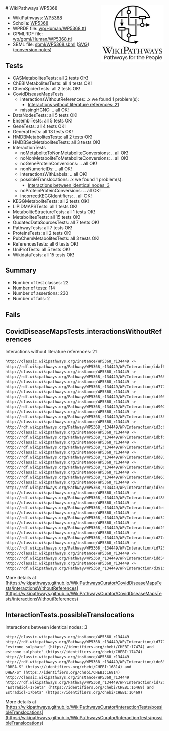 <img style="float: right; width: 200px" src="../logo.png" />
# WikiPathways WP5368

* WikiPathways: [WP5368](https://identifiers.org/wikipathways:WP5368)
* Scholia: [WP5368](https://scholia.toolforge.org/wikipathways/WP5368)
* WPRDF file: [wp/Human/WP5368.ttl](../wp/Human/WP5368.ttl)
* GPMLRDF file: [wp/gpml/Human/WP5368.ttl](../wp/gpml/Human/WP5368.ttl)
* SBML file: [sbml/WP5368.sbml](../sbml/WP5368.sbml) ([SVG](../sbml/WP5368.svg)) ([conversion notes](../sbml/WP5368.txt))

## Tests
* CASMetabolitesTests: all 2 tests OK!
* ChEBIMetabolitesTests: all 4 tests OK!
* ChemSpiderTests: all 2 tests OK!
* CovidDiseaseMapsTests
    * interactionsWithoutReferences: .x we found 1 problem(s):
        * [Interactions without literature references: 21](#9701cd01)
    * missingHGNC: .. all OK!
* DataNodesTests: all 5 tests OK!
* EnsemblTests: all 5 tests OK!
* GeneTests: all 4 tests OK!
* GeneralTests: all 13 tests OK!
* HMDBMetabolitesTests: all 2 tests OK!
* HMDBSecMetabolitesTests: all 3 tests OK!
* InteractionTests
    * noMetaboliteToNonMetaboliteConversions: .. all OK!
    * noNonMetaboliteToMetaboliteConversions: .. all OK!
    * noGeneProteinConversions: .. all OK!
    * nonNumericIDs: .. all OK!
    * interactionsWithLabels: .. all OK!
    * possibleTranslocations: .x we found 1 problem(s):
        * [Interactions between identical nodes: 3](#1c118208)
    * noProteinProteinConversions: .. all OK!
    * incorrectKEGGIdentifiers: .. all OK!
* KEGGMetaboliteTests: all 2 tests OK!
* LIPIDMAPSTests: all 1 tests OK!
* MetaboliteStructureTests: all 1 tests OK!
* MetabolitesTests: all 15 tests OK!
* OudatedDataSourcesTests: all 7 tests OK!
* PathwayTests: all 7 tests OK!
* ProteinsTests: all 2 tests OK!
* PubChemMetabolitesTests: all 3 tests OK!
* ReferencesTests: all 6 tests OK!
* UniProtTests: all 5 tests OK!
* WikidataTests: all 15 tests OK!


## Summary

* Number of test classes: 22
* Number of tests: 114
* Number of assertions: 230
* Number of fails: 2

## Fails

<a name="9701cd01" />

## CovidDiseaseMapsTests.interactionsWithoutReferences

Interactions without literature references: 21
```
http://classic.wikipathways.org/instance/WP5368_r134449 -> http://rdf.wikipathways.org/Pathway/WP5368_r134449/WP/Interaction/idaf6c8e73
http://classic.wikipathways.org/instance/WP5368_r134449 -> http://rdf.wikipathways.org/Pathway/WP5368_r134449/WP/Interaction/id7688567b
http://classic.wikipathways.org/instance/WP5368_r134449 -> http://rdf.wikipathways.org/Pathway/WP5368_r134449/WP/Interaction/id777f3bad
http://classic.wikipathways.org/instance/WP5368_r134449 -> http://rdf.wikipathways.org/Pathway/WP5368_r134449/WP/Interaction/idf0535e6c
http://classic.wikipathways.org/instance/WP5368_r134449 -> http://rdf.wikipathways.org/Pathway/WP5368_r134449/WP/Interaction/id900e0ad8
http://classic.wikipathways.org/instance/WP5368_r134449 -> http://rdf.wikipathways.org/Pathway/WP5368_r134449/WP/Interaction/idf3869959
http://classic.wikipathways.org/instance/WP5368_r134449 -> http://rdf.wikipathways.org/Pathway/WP5368_r134449/WP/Interaction/id3cbbe153
http://classic.wikipathways.org/instance/WP5368_r134449 -> http://rdf.wikipathways.org/Pathway/WP5368_r134449/WP/Interaction/idbfd39fd6
http://classic.wikipathways.org/instance/WP5368_r134449 -> http://rdf.wikipathways.org/Pathway/WP5368_r134449/WP/Interaction/idf2b2f2de
http://classic.wikipathways.org/instance/WP5368_r134449 -> http://rdf.wikipathways.org/Pathway/WP5368_r134449/WP/Interaction/idd8141160
http://classic.wikipathways.org/instance/WP5368_r134449 -> http://rdf.wikipathways.org/Pathway/WP5368_r134449/WP/Interaction/id90673804
http://classic.wikipathways.org/instance/WP5368_r134449 -> http://rdf.wikipathways.org/Pathway/WP5368_r134449/WP/Interaction/ide6322db8
http://classic.wikipathways.org/instance/WP5368_r134449 -> http://rdf.wikipathways.org/Pathway/WP5368_r134449/WP/Interaction/id7e4f4e24
http://classic.wikipathways.org/instance/WP5368_r134449 -> http://rdf.wikipathways.org/Pathway/WP5368_r134449/WP/Interaction/idf88bcdf0
http://classic.wikipathways.org/instance/WP5368_r134449 -> http://rdf.wikipathways.org/Pathway/WP5368_r134449/WP/Interaction/idfefe8251
http://classic.wikipathways.org/instance/WP5368_r134449 -> http://rdf.wikipathways.org/Pathway/WP5368_r134449/WP/Interaction/idd57dc9ff
http://classic.wikipathways.org/instance/WP5368_r134449 -> http://rdf.wikipathways.org/Pathway/WP5368_r134449/WP/Interaction/idd2940e49
http://classic.wikipathways.org/instance/WP5368_r134449 -> http://rdf.wikipathways.org/Pathway/WP5368_r134449/WP/Interaction/id27dd2b9a
http://classic.wikipathways.org/instance/WP5368_r134449 -> http://rdf.wikipathways.org/Pathway/WP5368_r134449/WP/Interaction/id725a25d7
http://classic.wikipathways.org/instance/WP5368_r134449 -> http://rdf.wikipathways.org/Pathway/WP5368_r134449/WP/Interaction/idd54253f5
http://classic.wikipathways.org/instance/WP5368_r134449 -> http://rdf.wikipathways.org/Pathway/WP5368_r134449/WP/Interaction/d391d
```

More details at [https://wikipathways.github.io/WikiPathwaysCurator/CovidDiseaseMapsTests/interactionsWithoutReferences](https://wikipathways.github.io/WikiPathwaysCurator/CovidDiseaseMapsTests/interactionsWithoutReferences)

<a name="1c118208" />

## InteractionTests.possibleTranslocations

Interactions between identical nodes: 3
```
http://classic.wikipathways.org/instance/WP5368_r134449 http://rdf.wikipathways.org/Pathway/WP5368_r134449/WP/Interaction/id777f3bad "estrone sulphate" (https://identifiers.org/chebi/CHEBI:17474) and 
estrone sulphate" (https://identifiers.org/chebi/CHEBI:17474)
http://classic.wikipathways.org/instance/WP5368_r134449 http://rdf.wikipathways.org/Pathway/WP5368_r134449/WP/Interaction/ide6322db8 "DHEA-S" (https://identifiers.org/chebi/CHEBI:16814) and 
DHEA-S" (https://identifiers.org/chebi/CHEBI:16814)
http://classic.wikipathways.org/instance/WP5368_r134449 http://rdf.wikipathways.org/Pathway/WP5368_r134449/WP/Interaction/id725a25d7 "Estradiol-17beta" (https://identifiers.org/chebi/CHEBI:16469) and 
Estradiol-17beta" (https://identifiers.org/chebi/CHEBI:16469)
```

More details at [https://wikipathways.github.io/WikiPathwaysCurator/InteractionTests/possibleTranslocations](https://wikipathways.github.io/WikiPathwaysCurator/InteractionTests/possibleTranslocations)

